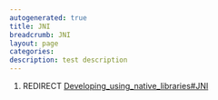 ```yaml
---
autogenerated: true
title: JNI
breadcrumb: JNI
layout: page
categories: 
description: test description
---
```


1.  REDIRECT [Developing\_using\_native\_libraries\#JNI](Developing_using_native_libraries#JNI "wikilink")
